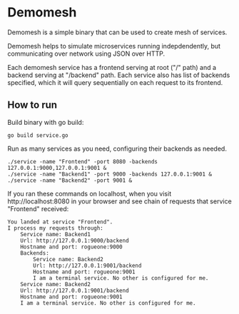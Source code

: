# Demomesh
Demomesh is a simple binary that can be used to create mesh of services.

Demomesh helps to simulate microservices running indepdendently, but communicating
over network using JSON over HTTP.

Each demomesh service has a frontend serving at root ("/" path) and a backend serving
at "/backend" path. Each service also has list of backends specified, which it will query
sequentially on each request to its frontend.

## How to run

Build binary with go build:
```
go build service.go
```

Run as many services as you need, configuring their backends as needed.

```
./service -name "Frontend" -port 8080 -backends 127.0.0.1:9000,127.0.0.1:9001 &
./service -name "Backend1" -port 9000 -backends 127.0.0.1:9001 &
./service -name "Backend2" -port 9001 &
```

If you ran these commands on localhost, when you visit http://localhost:8080 in your browser
and see chain of requests that service "Frontend" received:

```
You landed at service "Frontend".
I process my requests through:
    Service name: Backend1
    Url: http://127.0.0.1:9000/backend
    Hostname and port: rogueone:9000
    Backends:
        Service name: Backend2
        Url: http://127.0.0.1:9001/backend
        Hostname and port: rogueone:9001
        I am a terminal service. No other is configured for me.
    Service name: Backend2
    Url: http://127.0.0.1:9001/backend
    Hostname and port: rogueone:9001
    I am a terminal service. No other is configured for me.
```